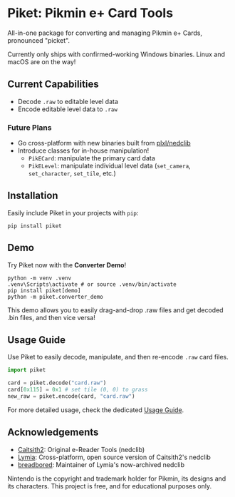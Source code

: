 # Piket: Pikmin e+ Card Tools
All-in-one package for converting and managing Pikmin e+ Cards, pronounced "picket".

Currently only ships with confirmed-working Windows binaries. Linux and macOS are on the way!

## Current Capabilities
- Decode `.raw` to editable level data
- Encode editable level data to `.raw`

### Future Plans
- Go cross-platform with new binaries built from [plxl/nedclib](https://github.com/plxl/nedclib)
- Introduce classes for in-house manipulation!
  - `PikECard`: manipulate the primary card data
  - `PikELevel`: manipulate individual level data (`set_camera`, `set_character`, `set_tile`, etc.)

## Installation
Easily include Piket in your projects with `pip`:
```
pip install piket
```

## Demo
Try Piket now with the **Converter Demo**!
```
python -m venv .venv
.venv\Scripts\activate # or source .venv/bin/activate
pip install piket[demo]
python -m piket.converter_demo
```
This demo allows you to easily drag-and-drop .raw files and get decoded .bin files, and then vice versa!

## Usage Guide
Use Piket to easily decode, manipulate, and then re-encode `.raw` card files.
```py
import piket

card = piket.decode("card.raw")
card[0x115] = 0x1 # set tile (0, 0) to grass
new_raw = piket.encode(card, "card.raw")
```
For more detailed usage, check the dedicated [Usage Guide](https://github.com/plxl/piket/blob/main/docs/usage_guide.md).

## Acknowledgements
- [Caitsith2](https://caitsith2.com/ereader/devtools.htm): Original e-Reader Tools (nedclib)
- [Lymia](https://github.com/Lymia/nedclib): Cross-platform, open source version of Caitsith2's nedclib
- [breadbored](https://github.com/breadbored/nedclib): Maintainer of Lymia's now-archived nedclib

Nintendo is the copyright and trademark holder for Pikmin, its designs and its characters. This project is free, and for educational purposes only.
